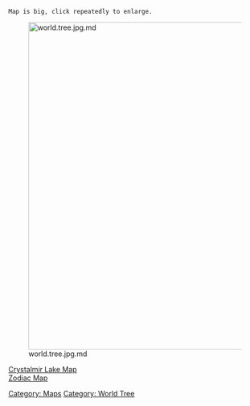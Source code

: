 `Map is big, click repeatedly to enlarge.`

<figure>
<img src="world.tree.jpg.md" title="world.tree.jpg.md" width="650"
alt="world.tree.jpg.md" />
<figcaption aria-hidden="true">world.tree.jpg.md</figcaption>
</figure>

[Crystalmir Lake Map](Crystalmir_Lake_Map "wikilink")  
[Zodiac Map](Zodiac_Map "wikilink")  

[Category: Maps](Category:_Maps "wikilink") [Category: World
Tree](Category:_World_Tree "wikilink")
